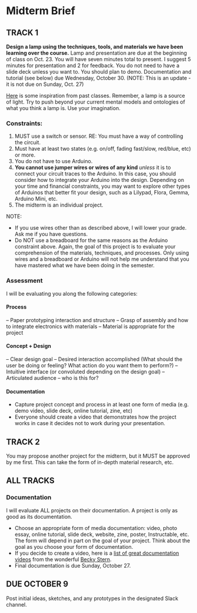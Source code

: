 # Midterm Brief

## TRACK 1
**Design a lamp using the techniques, tools, and materials we have been learning over the course.** Lamp and presentation are due at the beginning of class on Oct. 23. You will have seven minutes total to present. I suggest 5 minutes for presentation and 2 for feedback. You do not need to have a slide deck unless you want to. You should plan to demo. Documentation and tutorial (see below) due Wednesday, October 30. (NOTE: This is an update - it is not due on Sunday, Oct. 27) 

[Here](https://www.instructables.com/id/Computational-Craft-2014/) is some inspiration from past classes. Remember, a lamp is a source of light. Try to push beyond your current mental models and ontologies of what you think a lamp is. Use your imagination.

### Constraints:
1) MUST use a switch or sensor. RE: You must have a way of controlling the circuit.
2) Must have at least two states (e.g. on/off, fading fast/slow, red/blue, etc) or more.
3) You do not have to use Arduino.
4) **You cannot use jumper wires or wires of any kind** *unless* it is to connect your circuit traces to the Arduino. In this case, you should consider how to integrate your Arduino into the design. Depending on your time and financial constraints, you may want to explore other types of Arduinos that better fit your design, such as a Lilypad, Flora, Gemma, Arduino Mini, etc.
5) The midterm is an individual project.

NOTE: 
- If you use wires other than as described above, I will lower your grade. Ask me if you have questions.
- Do NOT use a breadboard for the same reasons as the Arduino constraint above. Again, the goal of this project is to evaluate your comprehension of the materials, techniques, and processes. Only using wires and a breadboard or Arduino will not help me understand that you have mastered what we have been doing in the semester.

### Assessment
I will be evaluating you along the following categories:
#### Process
– Paper prototyping interaction and structure
– Grasp of assembly and how to integrate electronics with materials
– Material is appropriate for the project

#### Concept + Design
– Clear design goal
– Desired interaction accomplished (What should the user be doing or feeling? What action do you want them to perform?)
– Intuitive interface (or convoluted depending on the design goal)
– Articulated audience – who is this for?

#### Documentation
- Capture project concept and process in at least one form of media (e.g. demo video, slide deck, online tutorial, zine, etc) 
- Everyone should create a video that demonstrates how the project works in case it decides not to work during your presentation.

## TRACK 2
You may propose another project for the midterm, but it MUST be approved by me first. This can take the form of in-depth material research, etc.

## ALL TRACKS
### Documentation
I will evaluate ALL projects on their documentation. A project is only as good as its documentation. 
- Choose an appropriate form of media documentation: video, photo essay, online tutorial, slide deck, website, zine, poster, Instructable, etc. The form will depend in part on the goal of your project. Think about the goal as you choose your form of documentation. 
- If you decide to create a video, here is a [list of great documentation videos](https://www.youtube.com/playlist?list=PLxW5bBHPfdBwY0xRp5m8oti-rdyZfTJRD) from the wonderful [Becky Stern](https://beckystern.com/).
- Final documentation is due Sunday, October 27.


## DUE OCTOBER 9
Post initial ideas, sketches, and any prototypes in the designated Slack channel.
